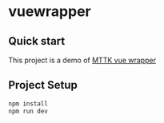 # vuewrapper

## Quick start

This project is a demo of [MTTK vue wrapper](https://github.com/jamie-mttk/mttk-vue-wrap)

## Project Setup

```sh
npm install
npm run dev
```

